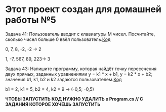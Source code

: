 # Этот проект создан для домашней работы №5
Задача 41: Пользователь вводит с клавиатуры M чисел. Посчитайте, сколько чисел больше 0 ввёл пользователь.[Код](Ex001UserInput.cs)

0, 7, 8, -2, -2 -> 2

1, -7, 567, 89, 223-> 3

Задача 43: Напишите программу, которая найдёт точку пересечения двух прямых, заданных уравнениями y = k1 * x + b1, y = k2 * x + b2; значения b1, k1, b2 и k2 задаются пользователем.[Код](Ex002LinearEquation.cs)

b1 = 2, k1 = 5, b2 = 4, k2 = 9 -> (-0,5; -0,5)

__ЧТОБЫ ЗАПУСТИТЬ КОД НУЖНО УДАЛИТЬ в Program.cs // С ЗАДАНИЯ КОТОРОЕ ХОЧЕШЬ ЗАПУСТИТЬ__